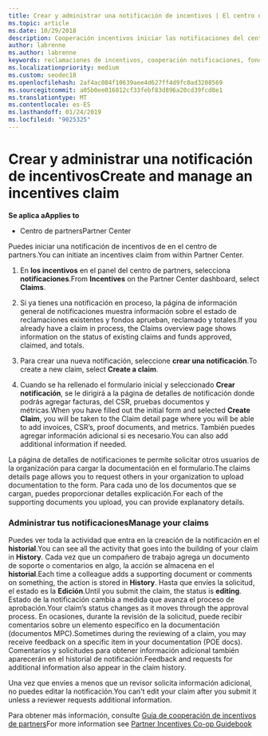 ```yaml
---
title: Crear y administrar una notificación de incentivos | El centro de partners
ms.topic: article
ms.date: 10/29/2018
description: Cooperación incentivos iniciar las notificaciones del centro de partners. Puedes ver toda la actividad que entra en la creación de la notificación en el historial.
author: labrenne
ms.author: labrenne
keywords: reclamaciones de incentivos, cooperación notificaciones, fondos de cooperación
ms.localizationpriority: medium
ms.custom: seodec18
ms.openlocfilehash: 2af4ac084f10639aee4d627ff4d9fc0ad3208569
ms.sourcegitcommit: a05b0ee016812cf33febf83d896a20cd39fcd8e1
ms.translationtype: MT
ms.contentlocale: es-ES
ms.lasthandoff: 01/24/2019
ms.locfileid: "9025325"
---
```

# <a name="create-and-manage-an-incentives-claim"></a><span data-ttu-id="89329-105">Crear y administrar una notificación de incentivos</span><span class="sxs-lookup"><span data-stu-id="89329-105">Create and manage an incentives claim</span></span>

**<span data-ttu-id="89329-106">Se aplica a</span><span class="sxs-lookup"><span data-stu-id="89329-106">Applies to</span></span>**
- <span data-ttu-id="89329-107">Centro de partners</span><span class="sxs-lookup"><span data-stu-id="89329-107">Partner Center</span></span>

<span data-ttu-id="89329-108">Puedes iniciar una notificación de incentivos de en el centro de partners.</span><span class="sxs-lookup"><span data-stu-id="89329-108">You can initiate an incentives claim from within Partner Center.</span></span> 

1. <span data-ttu-id="89329-109">En **los incentivos** en el panel del centro de partners, selecciona **notificaciones**.</span><span class="sxs-lookup"><span data-stu-id="89329-109">From **Incentives** on the Partner Center dashboard, select **Claims**.</span></span>

2.  <span data-ttu-id="89329-110">Si ya tienes una notificación en proceso, la página de información general de notificaciones muestra información sobre el estado de reclamaciones existentes y fondos aprueban, reclamado y totales.</span><span class="sxs-lookup"><span data-stu-id="89329-110">If you already have a claim in process, the Claims overview page shows information on the status of existing claims and funds approved, claimed, and totals.</span></span>

3.  <span data-ttu-id="89329-111">Para crear una nueva notificación, seleccione **crear una notificación**.</span><span class="sxs-lookup"><span data-stu-id="89329-111">To create a new claim, select **Create a claim**.</span></span>

4.  <span data-ttu-id="89329-112">Cuando se ha rellenado el formulario inicial y seleccionado **Crear notificación**, se le dirigirá a la página de detalles de notificación donde podrás agregar facturas, del CSR, pruebas documentos y métricas.</span><span class="sxs-lookup"><span data-stu-id="89329-112">When you have filled out the initial form and selected **Create Claim**, you will be taken to the Claim detail page where you will be able to add invoices, CSR’s, proof documents, and metrics.</span></span> <span data-ttu-id="89329-113">También puedes agregar información adicional si es necesario.</span><span class="sxs-lookup"><span data-stu-id="89329-113">You can also add additional information if needed.</span></span>

<span data-ttu-id="89329-114">La página de detalles de notificaciones te permite solicitar otros usuarios de la organización para cargar la documentación en el formulario.</span><span class="sxs-lookup"><span data-stu-id="89329-114">The claims details page allows you to request others in your organization to upload documentation to the form.</span></span> <span data-ttu-id="89329-115">Para cada uno de los documentos que se cargan, puedes proporcionar detalles explicación.</span><span class="sxs-lookup"><span data-stu-id="89329-115">For each of the supporting documents you upload, you can provide explanatory details.</span></span> 

### <a name="manage-your-claims"></a><span data-ttu-id="89329-116">Administrar tus notificaciones</span><span class="sxs-lookup"><span data-stu-id="89329-116">Manage your claims</span></span>

<span data-ttu-id="89329-117">Puedes ver toda la actividad que entra en la creación de la notificación en el **historial**.</span><span class="sxs-lookup"><span data-stu-id="89329-117">You can see all the activity that goes into the building of your claim in **History**.</span></span> <span data-ttu-id="89329-118">Cada vez que un compañero de trabajo agrega un documento de soporte o comentarios en algo, la acción se almacena en el **historial**.</span><span class="sxs-lookup"><span data-stu-id="89329-118">Each time a colleague adds a supporting document or comments on something, the action is stored in **History**.</span></span> <span data-ttu-id="89329-119">Hasta que envíes la solicitud, el estado es la **Edición**.</span><span class="sxs-lookup"><span data-stu-id="89329-119">Until you submit the claim, the status is **editing**.</span></span> <span data-ttu-id="89329-120">Estado de la notificación cambia a medida que avanza el proceso de aprobación.</span><span class="sxs-lookup"><span data-stu-id="89329-120">Your claim’s status changes as it moves through the approval process.</span></span> <span data-ttu-id="89329-121">En ocasiones, durante la revisión de la solicitud, puede recibir comentarios sobre un elemento específico en la documentación (documentos MPC).</span><span class="sxs-lookup"><span data-stu-id="89329-121">Sometimes during the reviewing of a claim, you may receive feedback on a specific item in your documentation (POE docs).</span></span> <span data-ttu-id="89329-122">Comentarios y solicitudes para obtener información adicional también aparecerán en el historial de notificación.</span><span class="sxs-lookup"><span data-stu-id="89329-122">Feedback and requests for additional information also appear in the claim history.</span></span> 

<span data-ttu-id="89329-123">Una vez que envíes a menos que un revisor solicita información adicional, no puedes editar la notificación.</span><span class="sxs-lookup"><span data-stu-id="89329-123">You can't edit your claim after you submit it unless a reviewer requests additional information.</span></span>

<span data-ttu-id="89329-124">Para obtener más información, consulte [Guía de cooperación de incentivos de partners](https://assets.microsoft.com/coop-guidebook.pdf)</span><span class="sxs-lookup"><span data-stu-id="89329-124">For more information see [Partner Incentives Co-op Guidebook](https://assets.microsoft.com/coop-guidebook.pdf)</span></span>
